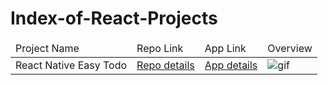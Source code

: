 # Index-of-React-Projects

<table>
    <thead>
        <tr>
            <td>Project Name</td>
            <td>Repo Link</td>
            <td>App Link</td>
            <td>Overview</td>
        </tr>
    </thead>
    <tbody>
        <tr>
            <td>React Native Easy Todo</td>
            <td><a href="https://github.com/frcihan/React-Native-Easy-Todo" target="_blank">Repo details</a></td>
            <td><a href="https://play.google.com/store/apps/details?id=com.easytodo" target="_blank">App details</a></td>
            <td><img src="https://github.com/frcihan/frcihan/blob/main/animation_500_kd7ngokt.gif" alt="gif"></td>
        </tr>
    </tbody>
</table>

